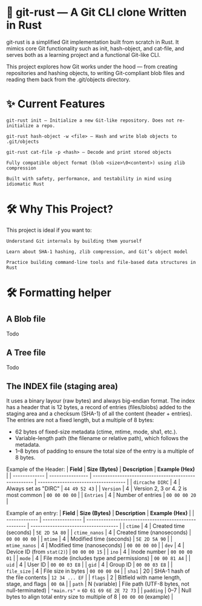 # 🦀 git-rust — A Git CLI clone Written in Rust

git-rust is a simplified Git implementation built from scratch in Rust. It mimics core Git functionality such as init, hash-object, and cat-file, and serves both as a learning project and a functional Git-like CLI.

This project explores how Git works under the hood — from creating repositories and hashing objects, to writing Git-compliant blob files and reading them back from the .git/objects directory.

# ✨ Current Features

    git-rust init — Initialize a new Git-like repository. Does not re-initialize a repo.

    git-rust hash-object -w <file> — Hash and write blob objects to .git/objects

    git-rust cat-file -p <hash> — Decode and print stored objects

    Fully compatible object format (blob <size>\0<content>) using zlib compression

    Built with safety, performance, and testability in mind using idiomatic Rust

# 🛠️ Why This Project?

This project is ideal if you want to:

    Understand Git internals by building them yourself

    Learn about SHA-1 hashing, zlib compression, and Git’s object model

    Practice building command-line tools and file-based data structures in Rust




# 🛠️ Formatting helper 

## A Blob file
Todo

## A Tree file
Todo

## The INDEX file (staging area)
It uses a binary layour (raw bytes) and always big-endian format.
The index has a header that is 12 bytes, a record of entries (files/blobs) added to the staging area and a checksum (SHA-1) of all the content (header + entries).
The entries are not a fixed length, but a multiple of 8 bytes:
- 62 bytes of fixed-size metadata (ctime, mtime, mode, sha1, etc.).
- Variable-length path (the filename or relative path), which follows the metadata.
- 1–8 bytes of padding to ensure the total size of the entry is a multiple of 8 bytes.


Example of the Header:
| **Field**     | **Size (Bytes)** | **Description**                                       | **Example (Hex)**                    |
| ------------- | ---------------- | ----------------------------------------------------- | ------------------------------------ |
| `dircache DIRC`       | 4                | Always set as "DIRC"                     | `44 49 52 43`                        |
| `Version` | 4                | Version 2, 3 or 4. 2 is most common                            | `00 00 00 00`                        |
| `Entries`       | 4                | Number of entries                    | `00 00 00 20`                        |




Example of an entry:
| **Field**     | **Size (Bytes)** | **Description**                                       | **Example (Hex)**                    |
| ------------- | ---------------- | ----------------------------------------------------- | ------------------------------------ |
| `ctime`       | 4                | Created time (seconds)                     | `5E 2D 5A 80`                        |
| `ctime_nanos` | 4                | Created time (nanoseconds)                            | `00 00 00 00`                        |
| `mtime`       | 4                | Modified time (seconds)                    | `5E 2D 5A 90`                        |
| `mtime_nanos` | 4                | Modified time (nanoseconds)                           | `00 00 00 00`                        |
| `dev`         | 4                | Device ID (from `stat(2)`)                            | `00 00 00 15`                        |
| `ino`         | 4                | Inode number                                          | `00 00 00 01`                        |
| `mode`        | 4                | File mode (includes type and permissions)             | `00 00 81 A4`                        |
| `uid`         | 4                | User ID                                               | `00 00 03 E8`                        |
| `gid`         | 4                | Group ID                                              | `00 00 03 E8`                        |
| `file_size`   | 4                | File size in bytes                                    | `00 00 00 04`                        |
| `sha1`        | 20               | SHA-1 hash of the file contents                       | `12 34 ... EF`                       |
| `flags`       | 2                | Bitfield with name length, stage, and flags           | `00 0A`                              |
| `path`        | N (variable)     | File path (UTF-8 bytes, not null-terminated)          | `"main.rs"` = `6D 61 69 6E 2E 72 73` |
| `padding`     | 0–7              | Null bytes to align total entry size to multiple of 8 | `00 00 00` (example)                 |
